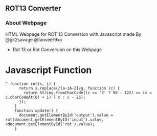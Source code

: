 ## ROT13 Converter
### About Webpage

HTML Webpage for ROT 13 Conversion with Javascript 
made By @gk2savage @tanveer9xo
- Rot 13 or Rot <any number> Conversion on this Webpage

# Javascript Function
```
^ function rot(s, i) {
      return s.replace(/[a-zA-Z]/g, function (c) {
        return String.fromCharCode((c <= 'Z' ? 90 : 122) >= (c = c.charCodeAt(0) + i) ? c : c - 26);
      });
    }
    function update() {
      document.getElementById('output').value = rot(document.getElementById('input').value, +document.getElementById('rot').value);
    }
```
